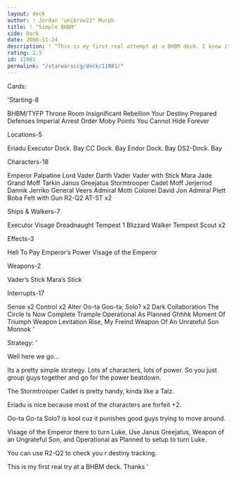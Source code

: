 ```yaml
---
layout: deck
author: ! Jordan "unibrow22" Murph
title: ! "Simple BHBM"
side: Dark
date: 2000-11-24
description: ! "This is my first real attempt at a BHBM deck. I know it has alot of holes, so please help me tweak it to it’s fullest..."
rating: 2.5
id: 11981
permalink: "/starwarsccg/deck/11981/"
---
```

Cards: 

'Starting-8

BHBM/TYFP
Throne Room
Insignificant Rebellion
Your Destiny
Prepared Defenses
Imperial Arrest Order
Moby Points
You Cannot Hide Forever

Locations-5

Eriadu
Executor Dock. Bay
CC Dock. Bay
Endor Dock. Bay
DS2-Dock. Bay

Characters-18

Emperor Palpatine
Lord Vader
Darth Vader
Vader with Stick
Mara Jade
Grand Moff Tarkin
Janus Greejatus
Stormtrooper Cadet
Moff Jerjerrod
Dannik Jerriko
General Veers
Admiral Motti
Colonel David Jon
Admiral Piett
Boba Fett with Gun
R2-Q2
AT-ST x2

Ships & Walkers-7

Executor
Visage
Dreadnaught
Tempest 1
Blizzard Walker
Tempest Scout x2

Effects-3

Hell To Pay
Emperor’s Power
Visage of the Emperor

Weapons-2

Vader’s Stick
Mara’s Stick

Interrupts-17

Sense x2
Control x2
Alter
Oo-ta Goo-ta, Solo? x2
Dark Collaboration
The Circle Is Now Complete
Trample
Operational As Planned
Ghhhk
Moment Of Triumph
Weapon Levitation
Rise, My Freind
Weapon Of An Unrateful Son
Monnok
'

Strategy: '

Well here we go...

Its a pretty simple strategy. Lots af characters, lots of power. So you just group guys together and go for the power beatdown.

The Stormtrooper Cadet is pretty handy, kinda like a Talz.

Eriadu is nice because most of the characters are forfeit +2.

Oo-ta Go-ta Solo? is kool cuz it punishes good guys trying to move around.

Visage of the Emperor there to turn Luke. Use Janus Greejatus, Weapon of an Ungrateful Son, and Operational as Planned to setup to turn Luke.

You can use R2-Q2 to check you r destiny tracking.

This is my first real try at a BHBM deck. Thanks
'
